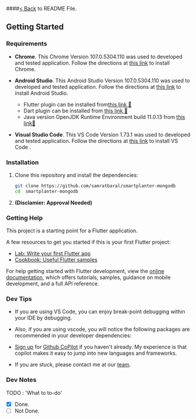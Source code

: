 ####[< Back](/README.md) to README File.

## Getting Started

### Requirements

- **Chrome**. This Chrome Version 107.0.5304.110  was used to developed and tested application. Follow the directions at [this link](https://www.google.com/chrome/) to install Chrome.

- **Android Studio**. This Android Studio Version 107.0.5304.110  was used to developed and tested application. Follow the directions at [this link](https://https://developer.android.com/studio/) to install Android Studio.
  - Flutter plugin can be installed from[this link 🔨](https://plugins.jetbrains.com/plugin/9212-flutter)
  - Dart plugin can be installed from [this link 🔨](https://plugins.jetbrains.com/plugin/6351-dart)
  - Java version OpenJDK Runtime Environment build 11.0.13 from [this link🔨](https://openjdk.org/install/)

- **Visual Studio Code**. This VS Code  Version 1.73.1  was used to developed and tested application. Follow the directions at [this link](https://code.visualstudio.com/) to install VS Code .


### Installation

1. Clone this repository and install the dependencies:

   ```bash
   git clone https://github.com/samratbaral/smartplanter-mongodb
   cd  smartplanter-mongodb
   ```

2. **(Disclamier: Approval Needed)** 


### Getting Help
This project is a starting point for a Flutter application.

A few resources to get you started if this is your first Flutter project:

- [Lab: Write your first Flutter app](https://docs.flutter.dev/get-started/codelab)
- [Cookbook: Useful Flutter samples](https://docs.flutter.dev/cookbook)

For help getting started with Flutter development, view the
[online documentation](https://docs.flutter.dev/), which offers tutorials,
samples, guidance on mobile development, and a full API reference.


### Dev Tips

- If you are using VS Code, you can enjoy break-point debugging within your IDE by debugging.

- Also, if you are using vscode, you will notice the following packages are recommended in your developer dependencies:

- [Sign up](https://github.com/features/copilot/signup) for [Github CoPilot](https://copilot.github.com/) if you haven't already. My experience is that copilot makes it easy to jump into new languages and frameworks.

- If you are stuck, please contact me at our [team](/README.md).

### Dev Notes

TODO : 'What to to-do'

- [x] Done.
- [ ] Not Done.